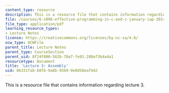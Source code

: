 ```yaml
---
content_type: resource
description: This is a resource file that contains information regarding lecture 3.
file: /courses/6-s096-effective-programming-in-c-and-c-january-iap-2014/86331fabb0fb9a8b95b90e0d58eaf442_MIT6_S096IAP14_Lecture3A.pdf
file_type: application/pdf
learning_resource_types:
- Lecture Notes
license: https://creativecommons.org/licenses/by-nc-sa/4.0/
ocw_type: OCWFile
parent_title: Lecture Notes
parent_type: CourseSection
parent_uid: 8f24f800-582b-70a7-fe91-288ef3b4a4a1
resourcetype: Document
title: 'Lecture 3: Assembly'
uid: 86331fab-b0fb-9a8b-95b9-0e0d58eaf442
---
```

This is a resource file that contains information regarding lecture 3.